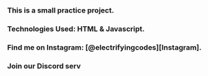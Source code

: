 ### This is a small practice project.

### Technologies Used: HTML & Javascript.

### Find me on Instagram: [@electrifyingcodes][Instagram].
### Join our Discord serv

[Instgram]: https://www.instagram.com/electrifying_codes
[discord]: https://discord.com/in